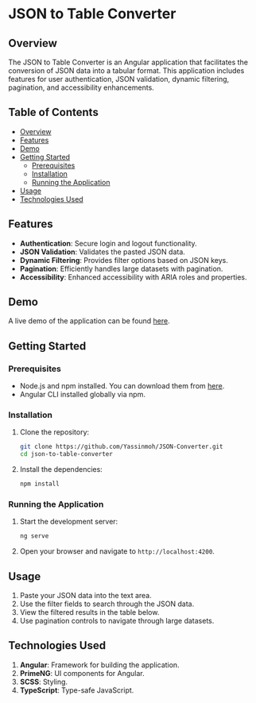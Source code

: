 # JSON to Table Converter

## Overview

The JSON to Table Converter is an Angular application that facilitates the conversion of JSON data into a tabular format. This application includes features for user authentication, JSON validation, dynamic filtering, pagination, and accessibility enhancements.

## Table of Contents

- [Overview](#overview)
- [Features](#features)
- [Demo](#demo)
- [Getting Started](#getting-started)
  - [Prerequisites](#prerequisites)
  - [Installation](#installation)
  - [Running the Application](#running-the-application)
- [Usage](#usage)
- [Technologies Used](#technologies-used)


## Features

- **Authentication**: Secure login and logout functionality.
- **JSON Validation**: Validates the pasted JSON data.
- **Dynamic Filtering**: Provides filter options based on JSON keys.
- **Pagination**: Efficiently handles large datasets with pagination.
- **Accessibility**: Enhanced accessibility with ARIA roles and properties.

## Demo

A live demo of the application can be found [here](#).

## Getting Started

### Prerequisites

- Node.js and npm installed. You can download them from [here](https://nodejs.org/).
- Angular CLI installed globally via npm.

### Installation

1. Clone the repository:

    ```bash
    git clone https://github.com/Yassinmoh/JSON-Converter.git
    cd json-to-table-converter
    ```

2. Install the dependencies:

    ```bash
    npm install
    ```

### Running the Application

1. Start the development server:

    ```bash
    ng serve
    ```

2. Open your browser and navigate to `http://localhost:4200`.

## Usage

1. Paste your JSON data into the text area.
2. Use the filter fields to search through the JSON data.
3. View the filtered results in the table below.
4. Use pagination controls to navigate through large datasets.

## Technologies Used
1. **Angular**: Framework for building the application.
2. **PrimeNG**: UI components for Angular.
3. **SCSS**: Styling.
4. **TypeScript**: Type-safe JavaScript.

